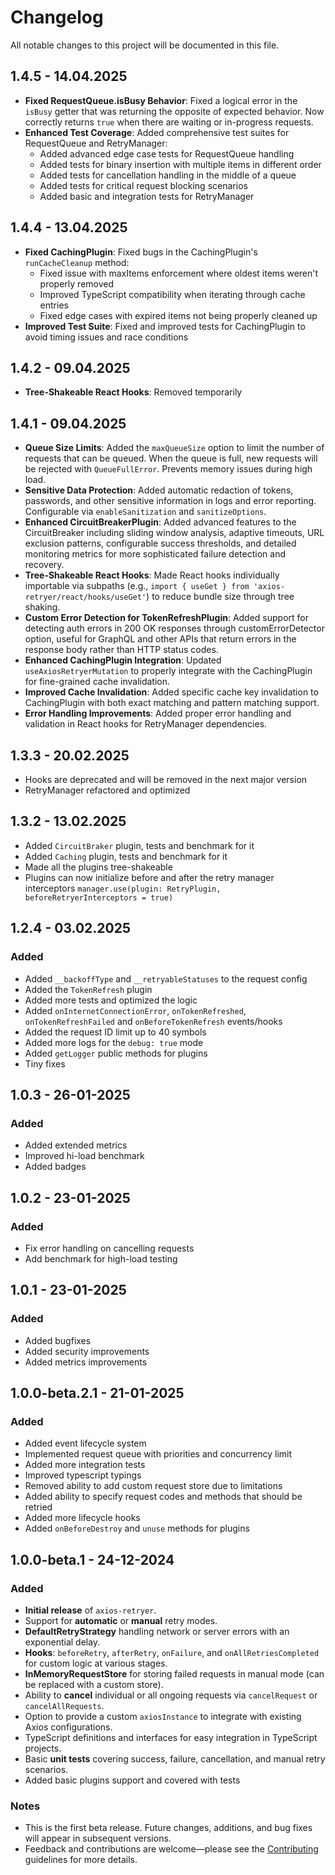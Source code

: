 # Changelog

All notable changes to this project will be documented in this file.

## 1.4.5 - 14.04.2025
- **Fixed RequestQueue.isBusy Behavior**: Fixed a logical error in the `isBusy` getter that was returning the opposite of expected behavior. Now correctly returns `true` when there are waiting or in-progress requests.
- **Enhanced Test Coverage**: Added comprehensive test suites for RequestQueue and RetryManager:
  - Added advanced edge case tests for RequestQueue handling
  - Added tests for binary insertion with multiple items in different order
  - Added tests for cancellation handling in the middle of a queue
  - Added tests for critical request blocking scenarios
  - Added basic and integration tests for RetryManager

## 1.4.4 - 13.04.2025
- **Fixed CachingPlugin**: Fixed bugs in the CachingPlugin's `runCacheCleanup` method:
  - Fixed issue with maxItems enforcement where oldest items weren't properly removed
  - Improved TypeScript compatibility when iterating through cache entries
  - Fixed edge cases with expired items not being properly cleaned up
- **Improved Test Suite**: Fixed and improved tests for CachingPlugin to avoid timing issues and race conditions

## 1.4.2 - 09.04.2025
- **Tree-Shakeable React Hooks**: Removed temporarily

## 1.4.1 - 09.04.2025
- **Queue Size Limits**: Added the `maxQueueSize` option to limit the number of requests that can be queued. When the queue is full, new requests will be rejected with `QueueFullError`. Prevents memory issues during high load.
- **Sensitive Data Protection**: Added automatic redaction of tokens, passwords, and other sensitive information in logs and error reporting. Configurable via `enableSanitization` and `sanitizeOptions`.
- **Enhanced CircuitBreakerPlugin**: Added advanced features to the CircuitBreaker including sliding window analysis, adaptive timeouts, URL exclusion patterns, configurable success thresholds, and detailed monitoring metrics for more sophisticated failure detection and recovery.
- **Tree-Shakeable React Hooks**: Made React hooks individually importable via subpaths (e.g., `import { useGet } from 'axios-retryer/react/hooks/useGet'`) to reduce bundle size through tree shaking.
- **Custom Error Detection for TokenRefreshPlugin**: Added support for detecting auth errors in 200 OK responses through customErrorDetector option, useful for GraphQL and other APIs that return errors in the response body rather than HTTP status codes.
- **Enhanced CachingPlugin Integration**: Updated `useAxiosRetryerMutation` to properly integrate with the CachingPlugin for fine-grained cache invalidation.
- **Improved Cache Invalidation**: Added specific cache key invalidation to CachingPlugin with both exact matching and pattern matching support.
- **Error Handling Improvements**: Added proper error handling and validation in React hooks for RetryManager dependencies.

## 1.3.3 - 20.02.2025
- Hooks are deprecated and will be removed in the next major version
- RetryManager refactored and optimized

## 1.3.2 - 13.02.2025
- Added `CircuitBraker` plugin, tests and benchmark for it
- Added `Caching` plugin, tests and benchmark for it
- Made all the plugins tree-shakeable
- Plugins can now initialize before and after the retry manager interceptors `manager.use(plugin: RetryPlugin, beforeRetryerInterceptors = true)`

## 1.2.4 - 03.02.2025

### Added
- Added `__backoffType` and `__retryableStatuses` to the request config
- Added the `TokenRefresh` plugin
- Added more tests and optimized the logic
- Added `onInternetConnectionError`, `onTokenRefreshed`, `onTokenRefreshFailed` and `onBeforeTokenRefresh` events/hooks
- Added the request ID limit up to 40 symbols
- Added more logs for the `debug: true` mode
- Added `getLogger` public methods for plugins
- Tiny fixes

## 1.0.3 - 26-01-2025

### Added
- Added extended metrics
- Improved hi-load benchmark
- Added badges

## 1.0.2 - 23-01-2025

### Added
- Fix error handling on cancelling requests
- Add benchmark for high-load testing

## 1.0.1 - 23-01-2025

### Added
- Added bugfixes
- Added security improvements
- Added metrics improvements

## 1.0.0-beta.2.1 - 21-01-2025

### Added
- Added event lifecycle system
- Implemented request queue with priorities and concurrency limit
- Added more integration tests
- Improved typescript typings
- Removed ability to add custom request store due to limitations
- Added ability to specify request codes and methods that should be retried
- Added more lifecycle hooks
- Added `onBeforeDestroy` and `unuse` methods for plugins

## 1.0.0-beta.1 - 24-12-2024

### Added
- **Initial release** of `axios-retryer`.
- Support for **automatic** or **manual** retry modes.
- **DefaultRetryStrategy** handling network or server errors with an exponential delay.
- **Hooks**: `beforeRetry`, `afterRetry`, `onFailure`, and `onAllRetriesCompleted` for custom logic at various stages.
- **InMemoryRequestStore** for storing failed requests in manual mode (can be replaced with a custom store).
- Ability to **cancel** individual or all ongoing requests via `cancelRequest` or `cancelAllRequests`.
- Option to provide a custom `axiosInstance` to integrate with existing Axios configurations.
- TypeScript definitions and interfaces for easy integration in TypeScript projects.
- Basic **unit tests** covering success, failure, cancellation, and manual retry scenarios.
- Added basic plugins support and covered with tests

### Notes
- This is the first beta release. Future changes, additions, and bug fixes will appear in subsequent versions.
- Feedback and contributions are welcome—please see the [Contributing](./CONTRIBUTING.md) guidelines for more details.

